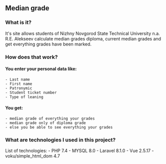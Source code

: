 ## Median grade

### What is it?

It's site allows students of Nizhny Novgorod State Technical University n.a. R.E. Alekseev calculate median grades
diploma, current median grades and get everything grades have been marked.

### How does that work?

#### You enter your personal data like:
    - Last name
    - First name
    - Patronymic
    - Student ticket number
    - Type of leaning

#### You get:
    - median grade of everything your grades
    - median grade only of diploma grade
    - else you be able to see everything your grades

### What are technologies I used in this project?

List of technologies:
    - PHP 7.4
    - MYSQL 8.0
    - Laravel 8.1.0
    - Vue 2.5.17
    - voku/simple_html_dom 4.7
